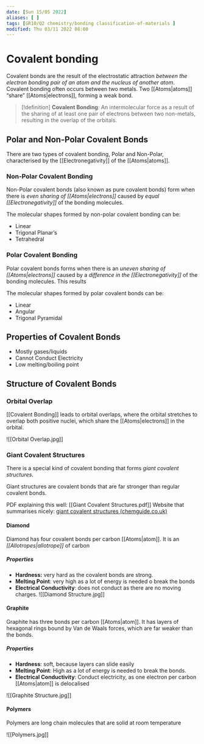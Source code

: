 ```yaml
---
date: [Sun 15/05 2022]
aliases: [ ]
tags: [GR10/Q2 chemistry/bonding classification-of-materials ]
modified: Thu 03/11 2022 08:00
---
```

# Covalent bonding
Covalent bonds are the result of the electrostatic attraction *between the electron bonding pair of an atom and the nucleus of another atom*. Covalent bonding often occurs between two metals. Two [[Atoms|atoms]] “share” [[Atoms|electrons]], forming a weak bond. 

> [!definition]
**Covalent Bonding**: An intermolecular force as a result of the sharing of at least one pair of electrons between two non-metals, resulting in the overlap of the orbitals. 

## Polar and Non-Polar Covalent Bonds
There are two types of covalent bonding, Polar and Non-Polar, characterised by the [[Electronegativity]] of the [[Atoms|atoms]]. 

### Non-Polar Covalent Bonding
Non-Polar covalent bonds (also known as pure covalent bonds) form when there is *even sharing of [[Atoms|electrons]]* caused by *equal [[Electronegativity]]* of the bonding molecules. 

The molecular shapes formed by non-polar covalent bonding can be:
- Linear
- Trigonal Planar’s
- Tetrahedral

### Polar Covalent Bonding
Polar covalent bonds forms when there is an *uneven sharing of [[Atoms|electrons]]* caused by a *difference in the [[Electronegativity]]* of the bonding molecules. This results 

The molecular shapes formed by polar covalent bonds can be:
- Linear
- Angular
- Trigonal Pyramidal

## Properties of Covalent Bonds
- Mostly gases/liquids
- Cannot Conduct Electricity
- Low melting/boiling point

## Structure of Covalent Bonds
### Orbital Overlap
[[Covalent Bonding]] leads to orbital overlaps, where the orbital stretches to overlap both positive nuclei, which share the [[Atoms|electrons]] in the orbital. 

![[Orbital Overlap.jpg]]

### Giant Covalent Structures
There is a special kind of covalent bonding that forms *giant covalent structures*. 

Giant structures are covalent bonds that are far stronger than regular covalent bonds. 

PDF explaining this well: [[Giant Covalent Structures.pdf]]
Website that summarises nicely: [giant covalent structures (chemguide.co.uk)](https://www.chemguide.co.uk/atoms/structures/giantcov.html)

#### Diamond
Diamond has four covalent bonds per carbon [[Atoms|atom]]. It is an *[[Allotropes|allotrope]]* of carbon

##### Properties
- **Hardness:** very hard as the covalent bonds are strong. 
- **Melting Point**: very high as a lot of energy is needed o break the bonds
- **Electrical Conductivity**: does not conduct as there are no moving charges. 
![[Diamond Structure.jpg]]

#### Graphite
Graphite has three bonds per carbon [[Atoms|atom]]. It has layers of hexagonal rings bound by Van de Waals forces, which are far weaker than the bonds. 

##### Properties
- **Hardness**: soft, because layers can slide easily
- **Melting Point**: High as a lot of energy is needed to break the bonds. 
- **Electrical Conductivity**: Conduct electricity, as one electron per carbon [[Atoms|atom]] is delocalised

![[Graphite Structure.jpg]]

#### Polymers
Polymers are long chain molecules that are solid at room temperature

![[Polymers.jpg]]




